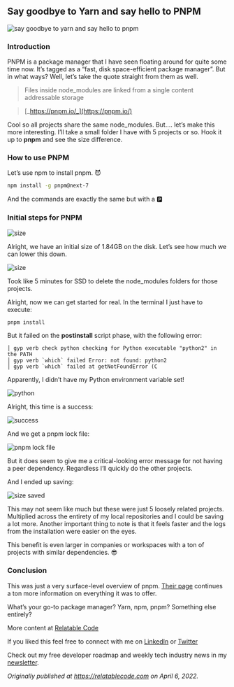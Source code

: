 ## Say goodbye to Yarn and say hello to PNPM

![say goodbye to yarn and say hello to pnpm](https://cdn.hashnode.com/res/hashnode/image/upload/v1651101642275/Ji3rcAYDX.png)

### Introduction

PNPM is a package manager that I have seen floating around for quite some time now. It’s tagged as a “fast, disk space-efficient package manager”. But in what ways? Well, let’s take the quote straight from them as well.

> Files inside node\_modules are linked from a single content addressable storage

> [_https://pnpm.io/_](https://pnpm.io/)

Cool so all projects share the same node\_modules. But…. let’s make this more interesting. I’ll take a small folder I have with 5 projects or so. Hook it up to **pnpm** and see the size difference.

### How to use PNPM

Let’s use npm to install pnpm. 😈

```bash
npm install -g pnpm@next-7
```

And the commands are exactly the same but with a 🅿

### Initial steps for PNPM

![size](https://cdn.hashnode.com/res/hashnode/image/upload/v1649247917188/722C1GVZ6.png)

Alright, we have an initial size of 1.84GB on the disk. Let’s see how much we can lower this down.

![size](https://cdn.hashnode.com/res/hashnode/image/upload/v1649247918244/lGqAOG-ei.gif)

Took like 5 minutes for SSD to delete the node\_modules folders for those projects.

Alright, now we can get started for real. In the terminal I just have to execute:

```bash
pnpm install
```

But it failed on the **postinstall** script phase, with the following error:

```
│ gyp verb check python checking for Python executable "python2" in the PATH
│ gyp verb `which` failed Error: not found: python2 
│ gyp verb `which` failed at getNotFoundError (C
```

Apparently, I didn’t have my Python environment variable set!

![python](https://cdn.hashnode.com/res/hashnode/image/upload/v1649247919449/eJYr5YiBh.png)

Alright, this time is a success:

![success](https://cdn.hashnode.com/res/hashnode/image/upload/v1649247920617/09vGuE_i7g.png)

And we get a pnpm lock file:

![pnpm lock file](https://cdn.hashnode.com/res/hashnode/image/upload/v1649247921838/7651Ee_8e.png)

But it does seem to give me a critical-looking error message for not having a peer dependency. Regardless I’ll quickly do the other projects.

And I ended up saving:

![size saved](https://cdn.hashnode.com/res/hashnode/image/upload/v1649247923070/iWcPBWcy-.png)

This may not seem like much but these were just 5 loosely related projects. Multiplied across the entirety of my local repositories and I could be saving a lot more. Another important thing to note is that it feels faster and the logs from the installation were easier on the eyes.

This benefit is even larger in companies or workspaces with a ton of projects with similar dependencies. 😎

### Conclusion

This was just a very surface-level overview of pnpm. [Their page](https://pnpm.io/pnpm-cli) continues a ton more information on everything it was to offer.

What’s your go-to package manager? Yarn, npm, pnpm? Something else entirely?

More content at [Relatable Code](https://relatablecode.com)

If you liked this feel free to connect with me on [LinkedIn](https://www.linkedin.com/in/relatablecode) or [Twitter](https://twitter.com/relatablecoder)

Check out my free developer roadmap and weekly tech industry news in my [newsletter](https://relatablecode.substack.com/).

_Originally published at_ [_https://relatablecode.com_](https://relatablecode.com/say-goodbye-to-yarn-and-say-hello-to-pnpm/) _on April 6, 2022._